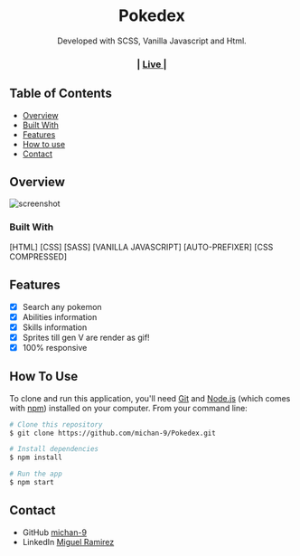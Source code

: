 
<h1 align="center">Pokedex</h1>

<div align="center">
   Developed with SCSS, Vanilla Javascript and Html.
</div>

<div align="center">
  <h3>
    <span> | </span>
       <a href="https://michan-9.github.io/Pokedex">
      Live
    </a>
    <span> | </span>
  </h3>
</div>

<!-- TABLE OF CONTENTS -->

## Table of Contents

- [Overview](#overview)
- [Built With](#built-with)
- [Features](#features)
- [How to use](#how-to-use)
- [Contact](#contact)

<!-- OVERVIEW -->

## Overview

![screenshot](https://i.imgur.com/5nn52DA.png)

### Built With

 [HTML]
 [CSS]
 [SASS]
 [VANILLA JAVASCRIPT]
 [AUTO-PREFIXER]
 [CSS COMPRESSED]


## Features

- [x] Search any pokemon
- [x] Abilities information
- [x] Skills information
- [x] Sprites till gen V are render as gif!
- [x] 100% responsive

## How To Use


To clone and run this application, you'll need [Git](https://git-scm.com) and [Node.js](https://nodejs.org/en/download/) (which comes with [npm](http://npmjs.com)) installed on your computer. From your command line:

```bash
# Clone this repository
$ git clone https://github.com/michan-9/Pokedex.git

# Install dependencies
$ npm install

# Run the app
$ npm start
```

## Contact

- GitHub [michan-9](https://github.com/michan-9/)
- LinkedIn [Miguel Ramirez](https://www.linkedin.com/in/dinocook/)
